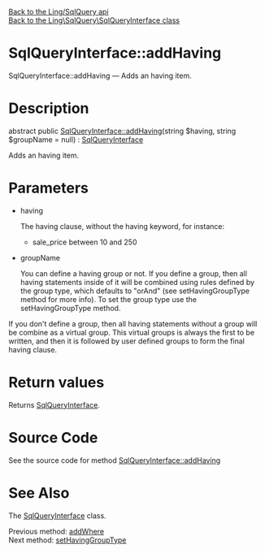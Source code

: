 [Back to the Ling/SqlQuery api](https://github.com/lingtalfi/SqlQuery/blob/master/doc/api/Ling/SqlQuery.md)<br>
[Back to the Ling\SqlQuery\SqlQueryInterface class](https://github.com/lingtalfi/SqlQuery/blob/master/doc/api/Ling/SqlQuery/SqlQueryInterface.md)


SqlQueryInterface::addHaving
================



SqlQueryInterface::addHaving — Adds an having item.




Description
================


abstract public [SqlQueryInterface::addHaving](https://github.com/lingtalfi/SqlQuery/blob/master/doc/api/Ling/SqlQuery/SqlQueryInterface/addHaving.md)(string $having, string $groupName = null) : [SqlQueryInterface](https://github.com/lingtalfi/SqlQuery/blob/master/doc/api/Ling/SqlQuery/SqlQueryInterface.md)




Adds an having item.




Parameters
================


- having

    The having clause, without the having keyword,
     for instance:
     - sale_price between 10 and 250

- groupName

    You can define a having group or not.
If you define a group, then all having statements inside of it will be combined using rules defined by
the group type, which defaults to "orAnd" (see setHavingGroupType method for more info).
To set the group type use the setHavingGroupType method.

If you don't define a group, then all having statements without a group will be combine as a virtual
group.
This virtual groups is always the first to be written,
and then it is followed by user defined groups to form the final having clause.


Return values
================

Returns [SqlQueryInterface](https://github.com/lingtalfi/SqlQuery/blob/master/doc/api/Ling/SqlQuery/SqlQueryInterface.md).








Source Code
===========
See the source code for method [SqlQueryInterface::addHaving](https://github.com/lingtalfi/SqlQuery/blob/master/SqlQueryInterface.php#L129-L129)


See Also
================

The [SqlQueryInterface](https://github.com/lingtalfi/SqlQuery/blob/master/doc/api/Ling/SqlQuery/SqlQueryInterface.md) class.

Previous method: [addWhere](https://github.com/lingtalfi/SqlQuery/blob/master/doc/api/Ling/SqlQuery/SqlQueryInterface/addWhere.md)<br>Next method: [setHavingGroupType](https://github.com/lingtalfi/SqlQuery/blob/master/doc/api/Ling/SqlQuery/SqlQueryInterface/setHavingGroupType.md)<br>

